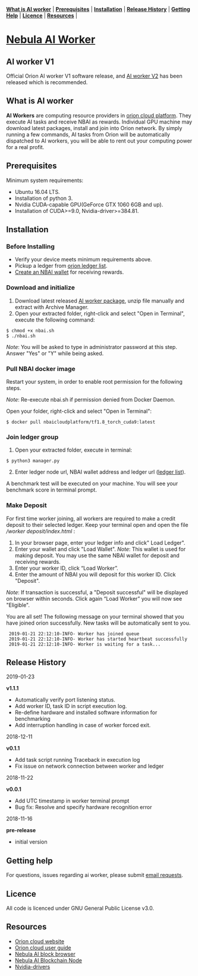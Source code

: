 
**[What is AI worker](#what-is-ai-worker)** | 
**[Prerequisites](#prerequisites)** |
**[Installation](#installation)** |
**[Release History](#release-history)** |
**[Getting Help](#getting-help)** | 
**[Licence](#licence)** |
**[Resources](#resources)** |  

# [Nebula AI Worker](https://github.com/nebulaai/ai-worker)

## AI worker V1
Official Orion AI worker V1 software release, and [AI worker V2](https://github.com/nebulaai/ai-worker) has been released which is recommended.

## What is AI worker

**AI Workers** are computing resource providers in [orion cloud platform](https://nbai.io/). They execute AI tasks and receive NBAI as rewards. 
Individual GPU machine may download latest packages, install and join into Orion network. 
By simply running a few commands, AI tasks from Orion will be automatically dispatched to AI workers, you will be able to rent out your computing power for a real profit.     

## Prerequisites

Minimum system requirements:

- Ubuntu 16.04 LTS. 
- Installation of python 3. 
- Nvidia CUDA-capable GPU(GeForce GTX 1060 6GB and up).
- Installation of CUDA>=9.0, Nvidia-driver>=384.81.

## Installation

### Before Installing

- Verify your device meets minimum requirements above.
- Pickup a ledger from [orion ledger list](https://nbai.io/dashboard/#/worker/general).
- [Create an NBAI wallet](https://blog.nebulaai.org/wallet-instructions/) for receiving rewards.

### Download and initialize 

1. Download latest released [AI worker package](https://github.com/nebulaai/ai-worker/releases), unzip file manually and extract with Archive Manager. 
2. Open your extracted folder, right-click and select "Open in Terminal", execute the following command:
  
 ```
$ chmod +x nbai.sh
$ ./nbai.sh
 ```
   
*Note*: You will be asked to type in administrator password at this step. Answer "Yes" or "Y" while being asked. 
                                                                                                               
### Pull NBAI docker image

Restart your system, in order to enable root permission for the following steps.

*Note*: Re-execute nbai.sh if permission denied from Docker Daemon.

Open your folder, right-click and select "Open in Terminal":

 ```
$ docker pull nbaicloudplatform/tf1.8_torch_cuda9:latest
 ```
 
### Join ledger group

1. Open your extracted folder, execute in terminal:

 ```
$ python3 manager.py
 ```
 
2. Enter ledger node url, NBAI wallet address and ledger url ([ledger list](https://nbai.io/dashboard/#/worker/general)).

A benchmark test will be executed on your machine. You will see your benchmark score in terminal prompt.

### Make Deposit

For first time worker joining, all workers are required to make a credit deposit to their selected ledger. 
Keep your terminal open and open the file _/worker deposit/index.html_ :

1. In your browser page, enter your ledger info and click" Load Ledger".
2. Enter your wallet and click "Load Wallet".
*Note*: This wallet is used for making deposit. You may use the same NBAI wallet for deposit and receiving rewards. 
3. Enter your worker ID, click “Load Worker”.
4. Enter the amount of NBAI you will deposit for this worker ID. Click "Deposit".
  
*Note*: If transaction is successful, a "Deposit successful" will be displayed on browser within seconds. Click again “Load Worker” you will now see "Eligible".

You are all set! The following message on your terminal showed that you have joined orion successfully. New tasks will be automatically sent to you.

```
 2019-01-21 22:12:10-INFO- Worker has joined queue
 2019-01-21 22:12:10-INFO- Worker has started heartbeat successfully
 2019-01-21 22:12:10-INFO- Worker is waiting for a task...
```

## Release History

2019-01-23

 **v1.1.1**
 - Automatically verify port listening status.
 - Add worker ID, task ID in script execution log.
 - Re-define hardware and installed software information for benchmarking
 - Add interruption handling in case of worker forced exit.

2018-12-11 

  **v0.1.1**
- Add task script running Traceback in execution log
- Fix issue on network connection between worker and ledger

2018-11-22

 **v0.0.1**                                          
- Add UTC timestamp in worker terminal prompt                
- Bug fix: Resolve and specify hardware recognition error 

2018-11-16

**pre-release**
- initial version
  

## Getting help

For questions, issues regarding ai worker, please submit [email requests](https://nbai.io/contact.html).

## Licence

All code is licenced under GNU General Public License v3.0.

## Resources

* [Orion cloud website](https://nbai.io/)
* [Orion cloud user guide](https://nbai.io/ai.html)
* [Nebula AI block browser](https://scan.nbai.io/#/)
* [Nebula AI Blockchain Node](https://github.com/nebulaai/nbai-node)
* [Nvidia-drivers](https://www.nvidia.com/Download/index.aspx)
